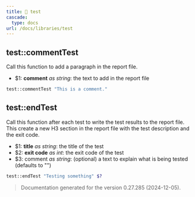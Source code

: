```yaml
---
title: 📂 test
cascade:
  type: docs
url: /docs/libraries/test
---
```


## test::commentTest

Call this function to add a paragraph in the report file.

- $1: **comment** _as string_:
      the text to add in the report file

```bash
test::commentTest "This is a comment."
```


## test::endTest

Call this function after each test to write the test results to the report file.
This create a new H3 section in the report file with the test description and the exit code.

- $1: **title** _as string_:
      the title of the test
- $2: **exit code** _as int_:
      the exit code of the test
- $3: comment _as string_:
      (optional) a text to explain what is being tested
      (defaults to "")

```bash
test::endTest "Testing something" $?
```




> Documentation generated for the version 0.27.285 (2024-12-05).
